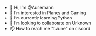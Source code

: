 - 👋 Hi, I’m @Aunemann
- 👀 I’m interested in Planes and Gaming
- 🌱 I’m currently learning Python
- 💞️ I’m looking to collaborate on Unknown
- 📫 How to reach me "t.aune" on discord

<!---
Aunemann/Aunemann is a ✨ special ✨ repository because its `README.md` (this file) appears on your GitHub profile.
You can click the Preview link to take a look at your changes.
--->

